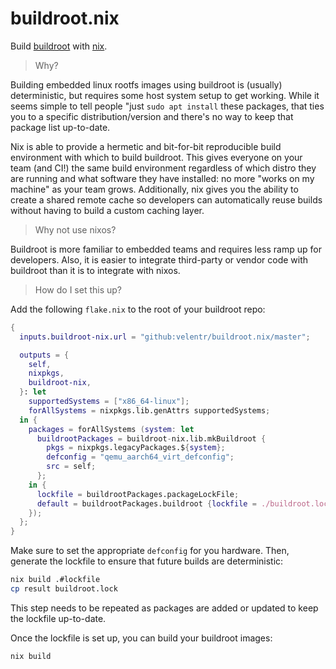 <!--
SPDX-FileCopyrightText: 2024 Brian Kubisiak <brian@kubisiak.com>

SPDX-License-Identifier: CC0-1.0
-->

# buildroot.nix

Build [buildroot](https://buildroot.org/) with [nix](https://nixos.org/).

> Why?

Building embedded linux rootfs images using buildroot is (usually)
deterministic, but requires some host system setup to get working. While it
seems simple to tell people "just `sudo apt install` these packages, that ties
you to a specific distribution/version and there's no way to keep that package
list up-to-date.

Nix is able to provide a hermetic and bit-for-bit reproducible build environment
with which to build buildroot. This gives everyone on your team (and CI!) the
same build environment regardless of which distro they are running and what
software they have installed: no more "works on my machine" as your team
grows. Additionally, nix gives you the ability to create a shared remote cache
so developers can automatically reuse builds without having to build a custom
caching layer.

> Why not use nixos?

Buildroot is more familiar to embedded teams and requires less ramp up for
developers. Also, it is easier to integrate third-party or vendor code with
buildroot than it is to integrate with nixos.

> How do I set this up?

Add the following `flake.nix` to the root of your buildroot repo:

```nix
{
  inputs.buildroot-nix.url = "github:velentr/buildroot.nix/master";

  outputs = {
    self,
    nixpkgs,
    buildroot-nix,
  }: let
    supportedSystems = ["x86_64-linux"];
    forAllSystems = nixpkgs.lib.genAttrs supportedSystems;
  in {
    packages = forAllSystems (system: let
      buildrootPackages = buildroot-nix.lib.mkBuildroot {
        pkgs = nixpkgs.legacyPackages.${system};
        defconfig = "qemu_aarch64_virt_defconfig";
        src = self;
      };
    in {
      lockfile = buildrootPackages.packageLockFile;
      default = buildrootPackages.buildroot {lockfile = ./buildroot.lock;};
    });
  };
}
```

Make sure to set the appropriate `defconfig` for you hardware. Then, generate
the lockfile to ensure that future builds are deterministic:

```bash
nix build .#lockfile
cp result buildroot.lock
```

This step needs to be repeated as packages are added or updated to keep the
lockfile up-to-date.

Once the lockfile is set up, you can build your buildroot images:

```bash
nix build
```
